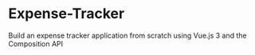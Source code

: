 # Expense-Tracker
Build an expense tracker application from scratch using Vue.js 3 and the Composition API

